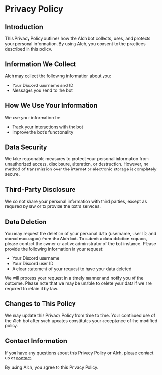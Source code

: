 # Privacy Policy

## Introduction

This Privacy Policy outlines how the Alch bot collects, uses, and protects your personal information. By using Alch, you consent to the practices described in this policy.

## Information We Collect

Alch may collect the following information about you:

  - Your Discord username and ID
  - Messages you send to the bot

## How We Use Your Information

We use your information to:

  - Track your interactions with the bot
  - Improve the bot's functionality

## Data Security

We take reasonable measures to protect your personal information from unauthorized access, disclosure, alteration, or destruction. However, no method of transmission over the internet or electronic storage is completely secure.  

## Third-Party Disclosure

We do not share your personal information with third parties, except as required by law or to provide the bot's services.

## Data Deletion

You may request the deletion of your personal data (username, user ID, and stored messages) from the Alch bot. To submit a data deletion request, please contact the owner or active administrator of the bot instance. Please provide the following information in your request:

  - Your Discord username
  - Your Discord user ID
  - A clear statement of your request to have your data deleted

We will process your request in a timely manner and notify you of the outcome. Please note that we may be unable to delete your data if we are required to retain it by law.

## Changes to This Policy

We may update this Privacy Policy from time to time. Your continued use of the Alch bot after such updates constitutes your acceptance of the modified policy.

## Contact Information

If you have any questions about this Privacy Policy or Alch, please contact us at [contact](jayms@duck.com).

By using Alch, you agree to this Privacy Policy.
